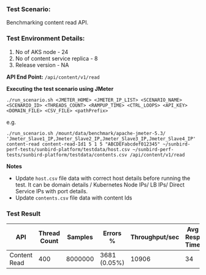 ### Test Scenario:

Benchmarking content read API.


### Test Environment Details:
1. No of AKS node - 24
2. No of content service replica - 8
3. Release version - NA


**API End Point:** 
`/api/content/v1/read`


**Executing the test scenario using JMeter**

```./run_scenario.sh <JMETER_HOME> <JMETER_IP_LIST> <SCENARIO_NAME> <SCENARIO_ID> <THREADS_COUNT> <RAMPUP_TIME> <CTRL_LOOPS> <API_KEY> <DOMAIN_FILE> <CSV_FILE> <pathPrefix>```

e.g.

```./run_scenario.sh /mount/data/benchmark/apache-jmeter-5.3/ 'Jmeter_Slave1_IP,Jmeter_Slave2_IP,Jmeter_Slave3_IP,Jmeter_Slave4_IP' content-read content-read-Id1 5 1 5 "ABCDEFabcdef012345" ~/sunbird-perf-tests/sunbird-platform/testdata/host.csv ~/sunbird-perf-tests/sunbird-platform/testdata/contents.csv /api/content/v1/read```


**Notes**
- Update `host.csv` file data with correct host details before running the test. It can be domain details / Kubernetes Node IPs/ LB IPs/ Direct Service IPs with port details.
- Update `contents.csv` file data with content Ids

### Test Result

| API           | Thread Count  | Samples  | Errors %     | Throughput/sec |Avg Resp Time|95th pct| 99th pct |
| ------------- | ------------- | -------- | -------------| ---------------|-------------|--------|----------|
| Content Read  | 400           | 8000000  | 3681 (0.05%) | 10906          |    34       |    16  |    28    |
